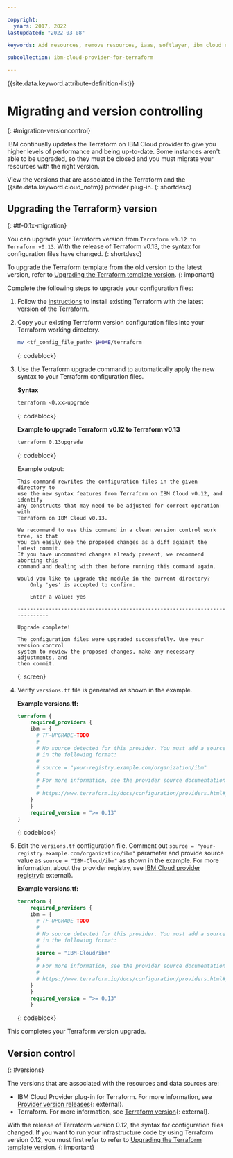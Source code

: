 ```yaml
---

copyright:
  years: 2017, 2022
lastupdated: "2022-03-08"

keywords: Add resources, remove resources, iaas, softlayer, ibm cloud resources, ibm cloud services, Terraform on IBM Cloud, provision resources

subcollection: ibm-cloud-provider-for-terraform

---
```


{{site.data.keyword.attribute-definition-list}}


# Migrating and version controlling
{: #migration-versioncontrol}

IBM continually updates the Terraform on IBM Cloud provider to give you higher levels of performance and being up-to-date. Some instances aren't able to be upgraded, so they must be closed and you must migrate your resources with the right version.

View the versions that are associated in the Terraform and the {{site.data.keyword.cloud_notm}} provider plug-in.
{: shortdesc}

## Upgrading the Terraform} version
{: #tf-0.1x-migration}

You can upgrade your Terraform version from `Terraform v0.12 to Terraform v0.13`. With the release of Terraform v0.13, the syntax for configuration files have changed.
{: shortdesc}

To upgrade the Terraform template from the old version to the latest version, refer to [Upgrading the Terraform template version](/docs/schematics?topic=schematics-migrating-terraform-version).
{: important}

Complete the following steps to upgrade your configuration files: 

1. Follow the [instructions](/docs/ibm-cloud-provider-for-terraform?topic=ibm-cloud-provider-for-terraform-setup_cli) to install existing Terraform with the latest version of the Terraform.
2. Copy your existing Terraform version configuration files into your Terraform working directory. 
    ```sh
    mv <tf_config_file_path> $HOME/terraform
    ```
    {: codeblock}

3. Use the Terraform upgrade command to automatically apply the new syntax to your Terraform configuration files. 

    **Syntax**
    ```sh
    terraform <0.xx>upgrade
    ```
    {: codeblock}

    **Example to upgrade Terraform v0.12 to Terraform v0.13**
    ```sh
    terraform 0.13upgrade
    ```
    {: codeblock}

    Example output: 
    ```text
    This command rewrites the configuration files in the given directory to
    use the new syntax features from Terraform on IBM Cloud v0.12, and identify
    any constructs that may need to be adjusted for correct operation with
    Terraform on IBM Cloud v0.13.

    We recommend to use this command in a clean version control work tree, so that
    you can easily see the proposed changes as a diff against the latest commit.
    If you have uncommited changes already present, we recommend aborting this
    command and dealing with them before running this command again.

    Would you like to upgrade the module in the current directory?
        Only 'yes' is accepted to confirm.

        Enter a value: yes

    -----------------------------------------------------------------------------

    Upgrade complete!

    The configuration files were upgraded successfully. Use your version control
    system to review the proposed changes, make any necessary adjustments, and
    then commit.
    ```
    {: screen}

4. Verify `versions.tf` file is generated as shown in the example.

    **Example versions.tf:**

    ```terraform
    terraform {
        required_providers {
        ibm = {
          # TF-UPGRADE-TODO
          #
          # No source detected for this provider. You must add a source address
          # in the following format:
          #
          # source = "your-registry.example.com/organization/ibm"
          #
          # For more information, see the provider source documentation:
          #
          # https://www.terraform.io/docs/configuration/providers.html#provider-source
        }
        }
        required_version = ">= 0.13"
    }
    ```
    {: codeblock}

5. Edit the `versions.tf` configuration file. Comment out `source = "your-registry.example.com/organization/ibm"` parameter and provide source value as `source = "IBM-Cloud/ibm"` as shown in the example. For more information, about the provider registry, see [IBM Cloud provider registry](https://registry.terraform.io/providers/IBM-Cloud/ibm/latest){: external}.

    **Example versions.tf:**

    ```terraform
    terraform {
        required_providers {
        ibm = {
          # TF-UPGRADE-TODO
          #
          # No source detected for this provider. You must add a source address
          # in the following format:
          #
          source = "IBM-Cloud/ibm"
          #
          # For more information, see the provider source documentation:
          #
          # https://www.terraform.io/docs/configuration/providers.html#provider-source
        }
        }
        required_version = ">= 0.13"
        }
    ```
    {: codeblock}

This completes your Terraform version upgrade.

## Version control 
{: #versions}

The versions that are associated with the resources and data sources are:

- IBM Cloud Provider plug-in for Terraform. For more information, see [Provider version releases](https://github.com/IBM-Cloud/terraform-provider-ibm/releases){: external}.
- Terraform. For more information, see [Terraform version](https://releases.hashicorp.com/terraform/){: external}.

With the release of Terraform version 0.12, the syntax for configuration files changed. If you want to run your infrastructure code by using Terraform version 0.12, you must first refer to refer to [Upgrading the Terraform template version](/docs/schematics?topic=schematics-migrating-terraform-version).
{: important}




